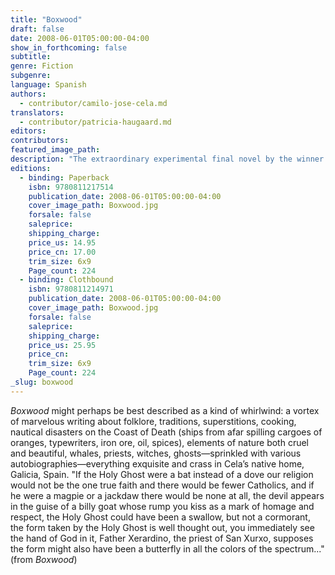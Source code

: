 ```yaml
---
title: "Boxwood"
draft: false
date: 2008-06-01T05:00:00-04:00
show_in_forthcoming: false
subtitle:
genre: Fiction
subgenre:
language: Spanish
authors:
  - contributor/camilo-jose-cela.md
translators:
  - contributor/patricia-haugaard.md
editors:
contributors:
featured_image_path:
description: "The extraordinary experimental final novel by the winner of the Nobel Prize for Literature "
editions:
  - binding: Paperback
    isbn: 9780811217514
    publication_date: 2008-06-01T05:00:00-04:00
    cover_image_path: Boxwood.jpg
    forsale: false
    saleprice:
    shipping_charge:
    price_us: 14.95
    price_cn: 17.00
    trim_size: 6x9
    Page_count: 224
  - binding: Clothbound
    isbn: 9780811214971
    publication_date: 2008-06-01T05:00:00-04:00
    cover_image_path: Boxwood.jpg
    forsale: false
    saleprice:
    shipping_charge:
    price_us: 25.95
    price_cn:
    trim_size: 6x9
    Page_count: 224
_slug: boxwood
---
```


_Boxwood_ might perhaps be best described as a kind of whirlwind: a vortex of marvelous writing about folklore, traditions, superstitions, cooking, nautical disasters on the Coast of Death (ships from afar spilling cargoes of oranges, typewriters, iron ore, oil, spices), elements of nature both cruel and beautiful, whales, priests, witches, ghosts—sprinkled with various autobiographies—everything exquisite and crass in Cela’s native home, Galicia, Spain. "If the Holy Ghost were a bat instead of a dove our religion would not be the one true faith and there would be fewer Catholics, and if he were a magpie or a jackdaw there would be none at all, the devil appears in the guise of a billy goat whose rump you kiss as a mark of homage and respect, the Holy Ghost could have been a swallow, but not a cormorant, the form taken by the Holy Ghost is well thought out, you immediately see the hand of God in it, Father Xerardino, the priest of San Xurxo, supposes the form might also have been a butterfly in all the colors of the spectrum..." (from _Boxwood_)

